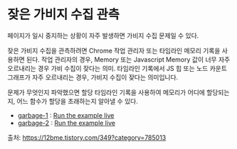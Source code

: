 # 잦은 가비지 수집 관측


페이지가 일시 중지하는 상황이 자주 발생하면 가비지 수집 문제일 수 있다.

잦은 가비지 수집을 관측하려면 Chrome 작업 관리자 또는 타임라인 메모리 기록을 사용하면 된다. 
작업 관리자의 경우, Memory 또는 Javascript Memory 값이 너무 자주 오르내리는 경우 가비 수집이 잦다는 의미. 
타임라인 기록에서 JS 힙 또는 노드 카운트 그래프가 자주 오르내리는 경우, 가비지 수집이 잦다는 의미입니다.

문제가 무엇인지 파악했으면 할당 타임라인 기록을 사용하여 메모리가 어디에 할당되는지, 어느 함수가 할당을 초래하는지 알아낼 수 있다.

- [garbage-1](./html/garbage-1.html) : [Run the example live](https://thegicode.github.io/performance/html/garbage-1.html)
- [garbage-2](./html/garbage-2.html) : [Run the example live](https://thegicode.github.io/performance/html/garbage-2.html)


출처: https://12bme.tistory.com/349?category=785013 
